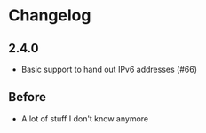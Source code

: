 # Changelog

## 2.4.0

* Basic support to hand out IPv6 addresses (#66)

## Before

* A lot of stuff I don't know anymore
